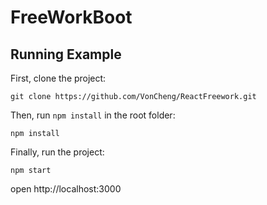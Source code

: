 # FreeWorkBoot

## Running Example

First, clone the project:

```
git clone https://github.com/VonCheng/ReactFreework.git
```

Then, run `npm install` in the root folder:

```
npm install
```

Finally, run the project:

```
npm start
```
open http://localhost:3000

